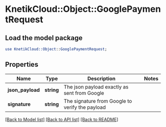 # KnetikCloud::Object::GooglePaymentRequest

## Load the model package
```perl
use KnetikCloud::Object::GooglePaymentRequest;
```

## Properties
Name | Type | Description | Notes
------------ | ------------- | ------------- | -------------
**json_payload** | **string** | The json payload exactly as sent from Google | 
**signature** | **string** | The signature from Google to verify the payload | 

[[Back to Model list]](../README.md#documentation-for-models) [[Back to API list]](../README.md#documentation-for-api-endpoints) [[Back to README]](../README.md)


